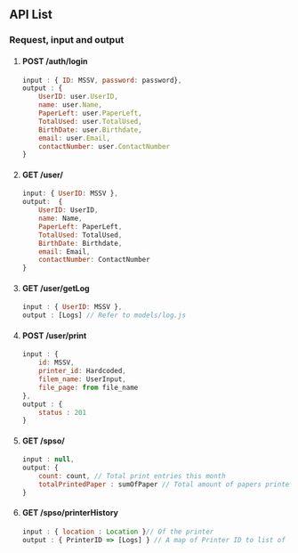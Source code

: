 ## API List
### Request, input and output
1. #### POST /auth/login
    ```js
    input : { ID: MSSV, password: password},
    output : {
        UserID: user.UserID,
        name: user.Name,
        PaperLeft: user.PaperLeft,
        TotalUsed: user.TotalUsed,
        BirthDate: user.Birthdate,
        email: user.Email,
        contactNumber: user.ContactNumber
    }
    ```
1. #### GET /user/
    ```js
    input: { UserID: MSSV },
    output:  {
        UserID: UserID,
        name: Name,
        PaperLeft: PaperLeft,
        TotalUsed: TotalUsed,
        BirthDate: Birthdate,
        email: Email,
        contactNumber: ContactNumber
    }
    ```
1. #### GET /user/getLog
    ```js 
    input : { UserID: MSSV },
    output : [Logs] // Refer to models/log.js 
    ```
1. #### POST /user/print
    ```js
    input : {
        id: MSSV,
        printer_id: Hardcoded,
        filem_name: UserInput,
        file_page: from file_name
    },
    output : {
        status : 201
    }
    ```
1. #### GET /spso/
    ```js
    input : null,
    output: {
        count: count, // Total print entries this month
        totalPrintedPaper : sumOfPaper // Total amount of papers printed this month
    }
    ```
1. #### GET /spso/printerHistory
    ```js
    input : { location : Location }// Of the printer
    output : { PrinterID => [Logs] } // A map of Printer ID to list of Logs printed by that Printer     
    ```